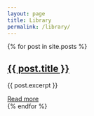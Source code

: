 ```yaml
---
layout: page
title: Library
permalink: /library/
---
```



  {% for post in site.posts %}
    <article>
      <h2><a href="{{ post.url }}">{{ post.title }}</a></h2>
      <p>{{ post.excerpt }}</p>
      <a href="{{ post.url }}">Read more</a>
    </article>
  {% endfor %}


